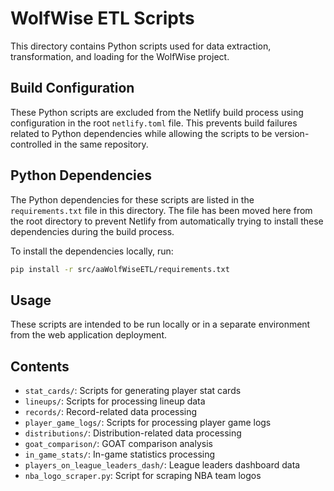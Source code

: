 # WolfWise ETL Scripts

This directory contains Python scripts used for data extraction, transformation, and loading for the WolfWise project.

## Build Configuration

These Python scripts are excluded from the Netlify build process using configuration in the root `netlify.toml` file. This prevents build failures related to Python dependencies while allowing the scripts to be version-controlled in the same repository.

## Python Dependencies

The Python dependencies for these scripts are listed in the `requirements.txt` file in this directory. The file has been moved here from the root directory to prevent Netlify from automatically trying to install these dependencies during the build process.

To install the dependencies locally, run:

```bash
pip install -r src/aaWolfWiseETL/requirements.txt
```

## Usage

These scripts are intended to be run locally or in a separate environment from the web application deployment.

## Contents

- `stat_cards/`: Scripts for generating player stat cards
- `lineups/`: Scripts for processing lineup data
- `records/`: Record-related data processing
- `player_game_logs/`: Scripts for processing player game logs
- `distributions/`: Distribution-related data processing
- `goat_comparison/`: GOAT comparison analysis
- `in_game_stats/`: In-game statistics processing
- `players_on_league_leaders_dash/`: League leaders dashboard data
- `nba_logo_scraper.py`: Script for scraping NBA team logos 